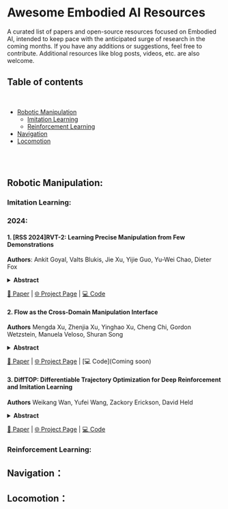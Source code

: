 # Awesome Embodied AI Resources 

A curated list of papers and open-source resources focused on Embodied AI, intended to keep pace with the anticipated surge of research in the coming months. If you have any additions or suggestions, feel free to contribute. Additional resources like blog posts, videos, etc. are also welcome.

## Table of contents

<br>

- [Robotic Manipulation](#robotic-manipulation)
  - [Imitation Learning](#imitation-learning)
  - [Reinforcement Learning](#reinforcement-learning)
- [Navigation](#navigation)
- [Locomotion](#locomotion)

<br>

<br>

## Robotic Manipulation:

### Imitation Learning:
### 2024:
#### 1. [RSS 2024]RVT-2: Learning Precise Manipulation from Few Demonstrations 
**Authors**: Ankit Goyal, Valts Blukis, Jie Xu, Yijie Guo, Yu-Wei Chao, Dieter Fox 
<details span>
<summary><b>Abstract</b></summary>
In this work, we study how to build a robotic system that can solve multiple 3D manipulation tasks given language instructions. To be useful in industrial and household domains, such a system should be capable of learning new tasks with few demonstrations and solving them precisely. Prior works, like PerAct [40] and RVT [17], have studied this problem, however, they often struggle with tasks requiring high precision. We study how to make them more effective, precise, and fast. Using a combination of architectural and system-level improvements, we propose RVT-2, a multitask 3D manipulation model that is 6X faster in training and 2X faster in inference than its predecessor RVT. RVT-2 achieves a new state-of-the-art on RLBench [24], improving the success rate from 65% to 82%. RVT-2 is also effective in the real world, where it can learn tasks requiring high precision, like picking up and inserting plugs, with just 10 demonstrations. Visual results, code, and trained model are provided at: https://robotic-view-transformer-2.github.io/.
</details>

  [📄 Paper](https://arxiv.org/pdf/2406.08545v1) | [🌐 Project Page](https://robotic-view-transformer-2.github.io/) | [💻 Code](https://github.com/nvlabs/rvt) 

#### 2. Flow as the Cross-Domain Manipulation Interface
**Authors** Mengda Xu, Zhenjia Xu, Yinghao Xu, Cheng Chi, Gordon Wetzstein, Manuela Veloso, Shuran Song
<details span>
<summary><b>Abstract</b></summary>
We present Im2Flow2Act, a scalable learning framework that enables robots to acquire manipulation skills from diverse data sources. The key idea behind Im2Flow2Act is to use object flow as the manipulation interface, bridging domain gaps between different embodiments (i.e., human and robot) and training environments (i.e., real-world and simulated). Im2Flow2Act comprises two components: a flow generation network and a flow-conditioned policy. The flow generation network, trained on human demonstration videos, generates object flow from the initial scene image, conditioned on the task description. The flow-conditioned policy, trained on simulated robot play data, maps the generated object flow to robot actions to realize the desired object movements. By using flow as input, this policy can be directly deployed in the real world with a minimal sim-to-real gap. By leveraging real-world human videos and simulated robot play data, we bypass the challenges of teleoperating physical robots in the real world, resulting in a scalable system for diverse tasks. We demonstrate Im2Flow2Act's capabilities in a variety of real-world tasks, including the manipulation of rigid, articulated, and deformable objects.
</details>

  [📄 Paper](https://www.arxiv.org/abs/2407.15208) | [🌐 Project Page](https://im-flow-act.github.io/) | [💻 Code](Coming soon) 

#### 3. DiffTOP: Differentiable Trajectory Optimization for Deep Reinforcement and Imitation Learning
**Authors** Weikang Wan, Yufei Wang, Zackory Erickson, David Held
<details span>
<summary><b>Abstract</b></summary>
This paper introduces DiffTOP, which utilizes Differentiable Trajectory OPtimization as the policy representation to generate actions for deep reinforcement and imitation learning. Trajectory optimization is a powerful and widely used algorithm in control, parameterized by a cost and a dynamics function. The key to our approach is to leverage the recent progress in differentiable trajectory optimization, which enables computing the gradients of the loss with respect to the parameters of trajectory optimization. As a result, the cost and dynamics functions of trajectory optimization can be learned end-to-end. DiffTOP addresses the ``objective mismatch'' issue of prior model-based RL algorithms, as the dynamics model in DiffTOP is learned to directly maximize task performance by differentiating the policy gradient loss through the trajectory optimization process. We further benchmark DiffTOP for imitation learning on standard robotic manipulation task suites with high-dimensional sensory observations and compare our method to feed-forward policy classes as well as Energy-Based Models (EBM) and Diffusion. Across 15 model-based RL tasks and 35imitation learning tasks with high-dimensional image and point cloud inputs, DiffTOP outperforms prior state-of-the-art methods in both domains.
</details>

  [📄 Paper](https://arxiv.org/pdf/2402.05421) | [🌐 Project Page](None) | [💻 Code](None) 
<br>

### Reinforcement Learning:

## Navigation：

## Locomotion：

